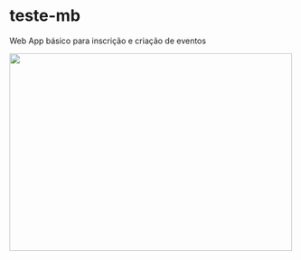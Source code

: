# teste-mb
Web App básico para inscrição e criação de eventos

<img src="https://i.ibb.co/wdmv0fx/demonstracao-geral.gif" width="500" height="350" />
